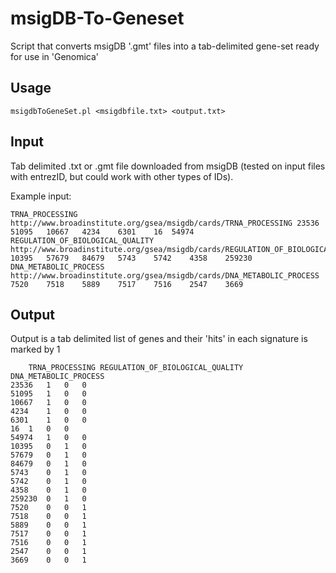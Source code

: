 # msigDB-To-Geneset
Script that converts msigDB '.gmt' files into a tab-delimited gene-set ready for use in 'Genomica' 

Usage
--------
```
msigdbToGeneSet.pl <msigdbfile.txt> <output.txt>  
```
Input
--------

Tab delimited .txt or .gmt file downloaded from msigDB (tested on input files with entrezID, but could work with other types of IDs).

Example input:

```
TRNA_PROCESSING	http://www.broadinstitute.org/gsea/msigdb/cards/TRNA_PROCESSING	23536	51095	10667	4234	6301	16	54974
REGULATION_OF_BIOLOGICAL_QUALITY	http://www.broadinstitute.org/gsea/msigdb/cards/REGULATION_OF_BIOLOGICAL_QUALITY	10395	57679	84679	5743	5742	4358	259230
DNA_METABOLIC_PROCESS	http://www.broadinstitute.org/gsea/msigdb/cards/DNA_METABOLIC_PROCESS	7520	7518	5889	7517	7516	2547	3669

```

Output
--------

Output is a tab delimited list of genes and their 'hits' in each signature is marked by 1
```
	TRNA_PROCESSING	REGULATION_OF_BIOLOGICAL_QUALITY	DNA_METABOLIC_PROCESS
23536	1	0	0
51095	1	0	0
10667	1	0	0
4234	1	0	0
6301	1	0	0
16	1	0	0
54974	1	0	0
10395	0	1	0
57679	0	1	0
84679	0	1	0
5743	0	1	0
5742	0	1	0
4358	0	1	0
259230	0	1	0
7520	0	0	1
7518	0	0	1
5889	0	0	1
7517	0	0	1
7516	0	0	1
2547	0	0	1
3669	0	0	1
```
